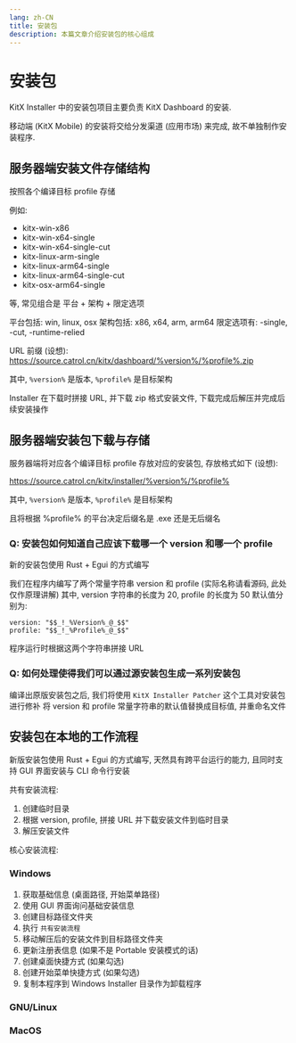 ```yaml
---
lang: zh-CN
title: 安装包
description: 本篇文章介绍安装包的核心组成
---
```


# 安装包

KitX Installer 中的安装包项目主要负责 KitX Dashboard 的安装.

移动端 (KitX Mobile) 的安装将交给分发渠道 (应用市场) 来完成, 故不单独制作安装程序.

## 服务器端安装文件存储结构

按照各个编译目标 profile 存储

例如:

- kitx-win-x86
- kitx-win-x64-single
- kitx-win-x64-single-cut
- kitx-linux-arm-single
- kitx-linux-arm64-single
- kitx-linux-arm64-single-cut
- kitx-osx-arm64-single

等, 常见组合是 平台 + 架构 + 限定选项

平台包括: win, linux, osx
架构包括: x86, x64, arm, arm64
限定选项有: -single, -cut, -runtime-relied

URL 前缀 (设想): https://source.catrol.cn/kitx/dashboard/%version%/%profile%.zip

其中, `%version%` 是版本, `%profile%` 是目标架构

Installer 在下载时拼接 URL, 并下载 zip 格式安装文件, 下载完成后解压并完成后续安装操作

## 服务器端安装包下载与存储

服务器端将对应各个编译目标 profile 存放对应的安装包, 存放格式如下 (设想):

https://source.catrol.cn/kitx/installer/%version%/%profile%

其中, `%version%` 是版本, `%profile%` 是目标架构

且将根据 %profile% 的平台决定后缀名是 .exe 还是无后缀名

### Q: 安装包如何知道自己应该下载哪一个 version 和哪一个 profile

新的安装包使用 Rust + Egui 的方式编写

我们在程序内编写了两个常量字符串 version 和 profile (实际名称请看源码, 此处仅作原理讲解)
其中, version 字符串的长度为 20, profile 的长度为 50
默认值分别为:

```text
version: "$$_!_%Version%_@_$$"
profile: "$$_!_%Profile%_@_$$"
```

程序运行时根据这两个字符串拼接 URL

### Q: 如何处理使得我们可以通过源安装包生成一系列安装包

编译出原版安装包之后, 我们将使用 `KitX Installer Patcher` 这个工具对安装包进行修补
将 version 和 profile 常量字符串的默认值替换成目标值, 并重命名文件

## 安装包在本地的工作流程

新版安装包使用 Rust + Egui 的方式编写, 天然具有跨平台运行的能力, 且同时支持 GUI 界面安装与 CLI 命令行安装

共有安装流程:

1. 创建临时目录
2. 根据 version, profile, 拼接 URL 并下载安装文件到临时目录
3. 解压安装文件

核心安装流程:

### Windows

1. 获取基础信息 (桌面路径, 开始菜单路径)
2. 使用 GUI 界面询问基础安装信息
3. 创建目标路径文件夹
4. 执行 `共有安装流程`
5. 移动解压后的安装文件到目标路径文件夹
6. 更新注册表信息 (如果不是 Portable 安装模式的话)
7. 创建桌面快捷方式 (如果勾选)
8. 创建开始菜单快捷方式 (如果勾选)
9. 复制本程序到 Windows Installer 目录作为卸载程序

### GNU/Linux






### MacOS







